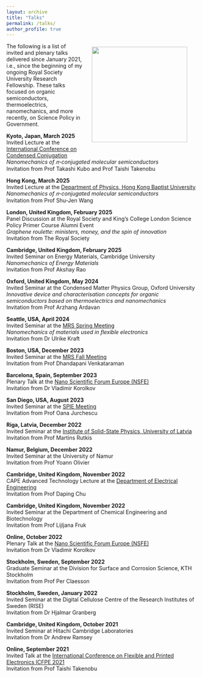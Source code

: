 ```yaml
---
layout: archive
title: "Talks"
permalink: /talks/
author_profile: true
---
```



<img align = "right" src="https://deepak-venkateshvaran.github.io/portfolio/images/1P9A4270.jpg" width="250" style="padding-right: 30px; padding-left: 20px; padding-bottom: 20px; padding-top: 10px;">

The following is a list of invited and plenary talks delivered since January 2021, i.e., since the beginning of my ongoing Royal Society University Research Fellowship. These talks focused on organic semiconductors, thermoelectrics, nanomechanics, and more recently, on Science Policy in Government.

**Kyoto, Japan, March 2025** <br /> Invited Lecture at the [International Conference on Condensed Conjugation](https://x-con.jp/activity/event/international-conference-on-condensed-conjugation) <br /> _Nanomechanics of 𝜋-conjugated molecular semiconductors_ <br /> Invitation from Prof Takashi Kubo and Prof Taishi Takenobu

**Hong Kong, March 2025** <br /> Invited Lecture at the [Department of Physics, Hong Kong Baptist University](https://physics.hkbu.edu.hk/news/physics-seminar-nanomechanics-of-p-conjugated-molecular-semiconductors) <br /> _Nanomechanics of 𝜋-conjugated molecular semiconductors_ <br /> Invitation from Prof Shu-Jen Wang

**London, United Kingdom, February 2025** <br /> Panel Discussion at the Royal Society and King’s College London Science Policy Primer Course Alumni Event <br /> _Graphene roulette: ministers, money, and the spin of innovation_ <br /> Invitation from The Royal Society

**Cambridge, United Kingdom, February 2025** <br /> Invited Seminar on Energy Materials, Cambridge University <br /> _Nanomechanics of Energy Materials_ <br /> Invitation from Prof Akshay Rao

**Oxford, United Kingdom, May 2024** <br /> Invited Seminar at the Condensed Matter Physics Group, Oxford University <br /> _Innovative device and characterisation concepts for organic semiconductors based on thermoelectrics and nanomechanics_ <br /> Invitation from Prof Arzhang Ardavan

**Seattle, USA, April 2024** <br /> Invited Seminar at the [MRS Spring Meeting](https://www.mrs.org/meetings-events/annual-meetings/archive/meeting/presentations/view/2024-mrs-spring-meeting/2024-mrs-spring-meeting-4006890) <br /> _Nanomechanics of materials used in flexible electronics_ <br /> Invitation from Dr Ulrike Kraft

**Boston, USA, December 2023** <br /> Invited Seminar at the [MRS Fall Meeting](https://www.mrs.org/meetings-events/annual-meetings/archive/meeting/presentations/view/2023-mrs-fall-meeting/2023-mrs-fall-meeting-3963265) <br /> Invitation from Prof Dhandapani Venkataraman

**Barcelona, Spain, September 2023** <br /> Plenary Talk at the [Nano Scientific Forum Europe (NSFE)](https://event.nanoscientific.org/eu/2023) <br /> Invitation from Dr Vladimir Korolkov

**San Diego, USA, August 2023** <br /> Invited Seminar at the [SPIE Meeting](https://www.spiedigitallibrary.org/conference-proceedings-of-spie/0/PC126620/Higher-eigen-mode-imaging-and-nanomechanics-of-flexible-electronic-materials/10.1117/12.2677326.short) <br /> Invitation from Prof Oana Jurchescu

**Riga, Latvia, December 2022** <br /> Invited Seminar at the [Institute of Solid-State Physics, University of Latvia](https://www.cfi.lu.lv/en/events/day/event/e/nanomechanics-of-materials-used-in-flexible-electronics/) <br /> Invitation from Prof Martins Rutkis

**Namur, Belgium, December 2022** <br /> Invited Seminar at the University of Namur <br /> Invitation from Prof Yoann Olivier

**Cambridge, United Kingdom, November 2022** <br /> CAPE Advanced Technology Lecture at the [Department of Electrical Engineering](https://talks.cam.ac.uk/talk/index/193169) <br /> Invitation from Prof Daping Chu

**Cambridge, United Kingdom, November 2022** <br /> Invited Seminar at the Department of Chemical Engineering and Biotechnology <br /> Invitation from Prof Lijljana Fruk

**Online, October 2022** <br /> Plenary Talk at the [Nano Scientific Forum Europe (NSFE)](https://event.nanoscientific.org/eu/2022) <br /> Invitation from Dr Vladimir Korolkov

**Stockholm, Sweden, September 2022** <br /> Graduate Seminar at the Division for Surface and Corrosion Science, KTH Stockholm <br /> Invitation from Prof Per Claesson

**Stockholm, Sweden, January 2022** <br /> Invited Seminar at the Digital Cellulose Centre of the Research Institutes of Sweden (RISE) <br /> Invitation from Dr Hjalmar Granberg

**Cambridge, United Kingdom, October 2021** <br /> Invited Seminar at Hitachi Cambridge Laboratories <br /> Invitation from Dr Andrew Ramsey

**Online, September 2021** <br /> Invited Talk at the [International Conference on Flexible and Printed Electronics ICFPE 2021](https://www.eng.niigata-u.ac.jp/~icfpe/) <br /> Invitation from Prof Taishi Takenobu
